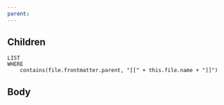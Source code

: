 ```yaml
---
parent:
---
```


## Children

```dataview
LIST
WHERE
	contains(file.frontmatter.parent, "[[" + this.file.name + "]]")
```

## Body
